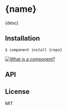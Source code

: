 # {name}

  {desc}

## Installation

    $ component install {repo}

[![What is a component?](http://i.imgur.com/4NT4V.png)](https://github.com/component/component#screencasts)

## API

   

## License

  MIT

